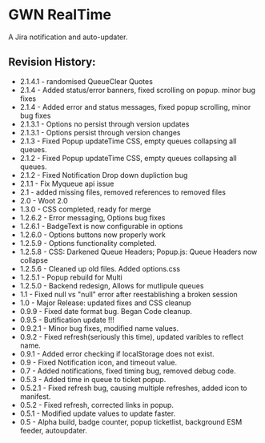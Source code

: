 GWN RealTime
============
A Jira notification and auto-updater.


Revision History:
-----------------

* 2.1.4.1 - randomised QueueClear Quotes
* 2.1.4 - Added status/error banners, fixed scrolling on popup. minor bug fixes
* 2.1.4 - Added error and status messages, fixed popup scrolling, minor bug fixes
* 2.1.3.1 - Options no persist through version updates
* 2.1.3.1 - Options persist through version changes
* 2.1.3 - Fixed Popup updateTime CSS, empty queues collapsing all queues.
* 2.1.2 - Fixed Popup updateTime CSS, empty queues collapsing all queues.
* 2.1.2 - Fixed Notification Drop down dupliction bug
* 2.1.1 - Fix Myqueue api issue
* 2.1 - added missing files, removed references to removed files
* 2.0 - Woot 2.0
* 1.3.0 - CSS completed, ready for merge
* 1.2.6.2 - Error messaging, Options bug fixes
* 1.2.6.1 - BadgeText is now configurable in options
* 1.2.6.0 - Options buttons now properly work
* 1.2.5.9 - Options functionality completed.
* 1.2.5.8 - CSS: Darkened Queue Headers; Popup.js: Queue Headers now collapse
* 1.2.5.6 - Cleaned up old files. Added options.css
* 1.2.5.1 - Popup rebuild for Multi
* 1.2.5.0 - Backend redesign, Allows for mutlipule queues
* 1.1     - Fixed null vs "null" error after reestablishing a broken session
* 1.0     - Major Release: updated fixes and CSS cleanup
* 0.9.9   - Fixed date format bug. Began Code cleanup.
* 0.9.5   - Butification update !!! 
* 0.9.2.1 - Minor bug fixes, modified name values.
* 0.9.2   - Fixed refresh(seriously this time), updated varibles to reflect name.
* 0.9.1   - Added error checking if localStorage does not exist.
* 0.9     - Fixed Notification icon, and timeout value. 
* 0.7     - Added notifications, fixed timing bug, removed debug code.
* 0.5.3   - Added time in queue to ticket popup.
* 0.5.2.1 - Fixed refresh bug, causing multiple refreshes, added icon to manifest.
* 0.5.2   - Fixed refresh, corrected links in popup.
* 0.5.1   - Modified update values to update faster.
* 0.5     - Alpha build, badge counter, popup ticketlist, background ESM feeder, autoupdater.

